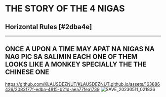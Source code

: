 # THE STORY OF THE 4 NIGAS

## Horizontal Rules [#2dba4e]


___


## ONCE A UPON A TIME MAY APAT NA NIGAS NA NAG PIC SA SALIMIN EACH ONE OF THEM LOOKS LIKE A MONKEY SPECIALLY THE THE CHINESE ONE

https://github.com/KLAUSDEZNUT/KLAUSDEZNUT.github.io/assets/163886436/2083f77f-edba-4815-b21d-aea77fea1739
![SAVE_20230511_021836](https://github.com/KLAUSDEZNUT/KLAUSDEZNUT.github.io/assets/163886436/bf11e1c8-f16a-42f2-a10f-e62f075cc5ba)


